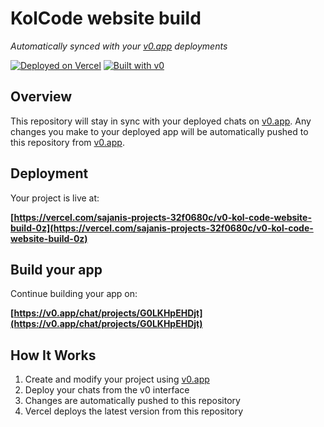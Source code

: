 # KolCode website build

*Automatically synced with your [v0.app](https://v0.app) deployments*

[![Deployed on Vercel](https://img.shields.io/badge/Deployed%20on-Vercel-black?style=for-the-badge&logo=vercel)](https://vercel.com/sajanis-projects-32f0680c/v0-kol-code-website-build-0z)
[![Built with v0](https://img.shields.io/badge/Built%20with-v0.app-black?style=for-the-badge)](https://v0.app/chat/projects/G0LKHpEHDjt)

## Overview

This repository will stay in sync with your deployed chats on [v0.app](https://v0.app).
Any changes you make to your deployed app will be automatically pushed to this repository from [v0.app](https://v0.app).

## Deployment

Your project is live at:

**[https://vercel.com/sajanis-projects-32f0680c/v0-kol-code-website-build-0z](https://vercel.com/sajanis-projects-32f0680c/v0-kol-code-website-build-0z)**

## Build your app

Continue building your app on:

**[https://v0.app/chat/projects/G0LKHpEHDjt](https://v0.app/chat/projects/G0LKHpEHDjt)**

## How It Works

1. Create and modify your project using [v0.app](https://v0.app)
2. Deploy your chats from the v0 interface
3. Changes are automatically pushed to this repository
4. Vercel deploys the latest version from this repository